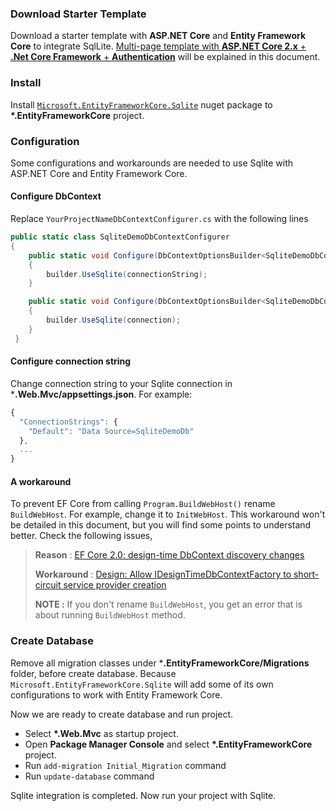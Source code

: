 ### Download Starter Template

Download a starter template with **ASP.NET Core** and **Entity Framework Core** to integrate SqlLite. 
[Multi-page template with **ASP.NET Core 2.x** + **.Net Core Framework** + **Authentication**](https://aspnetboilerplate.com/Templates) 
will be explained in this document.

### Install 

Install [`Microsoft.EntityFrameworkCore.Sqlite`](https://www.nuget.org/packages/Microsoft.EntityFrameworkCore.Sqlite/) nuget package to **\*.EntityFrameworkCore** project. 

### Configuration

Some configurations and workarounds are needed to use Sqlite with ASP.NET Core and Entity Framework Core. 

#### Configure DbContext 

Replace `YourProjectNameDbContextConfigurer.cs` with the following lines

```c#
public static class SqliteDemoDbContextConfigurer
{
    public static void Configure(DbContextOptionsBuilder<SqliteDemoDbContext> builder, string connectionString)
    {
        builder.UseSqlite(connectionString);
    }

    public static void Configure(DbContextOptionsBuilder<SqliteDemoDbContext> builder, DbConnection connection)
    {
        builder.UseSqlite(connection);
    }
 }
 ```

#### Configure connection string 

Change connection string to your Sqlite connection in ***.Web.Mvc/appsettings.json**. For example:

```js
{
  "ConnectionStrings": {
    "Default": "Data Source=SqliteDemoDb"
  },
  ...
}

```

#### A workaround

To prevent EF Core from calling `Program.BuildWebHost()` rename `BuildWebHost`. For example, change it to `InitWebHost`. 
This workaround won't be detailed in this document, but you will find some points to understand better. Check the following issues,

> **Reason** : [EF Core 2.0: design-time DbContext discovery changes](https://github.com/aspnet/EntityFrameworkCore/issues/9033)
> 
> **Workaround** : [Design: Allow IDesignTimeDbContextFactory to short-circuit service provider creation](https://github.com/aspnet/EntityFrameworkCore/issues/9076#issuecomment-313278753)
>
> **NOTE :** If you don't rename `BuildWebHost`, you get an error that is about running `BuildWebHost` method.

### Create Database

Remove all migration classes under ***.EntityFrameworkCore/Migrations** folder, before create database. 
Because `Microsoft.EntityFrameworkCore.Sqlite` will add some of its own configurations to work with Entity Framework Core.

Now we are ready to create database and run project. 

- Select **\*.Web.Mvc** as startup project.
- Open **Package Manager Console** and select **\*.EntityFrameworkCore** project.
- Run `add-migration Initial_Migration` command
- Run `update-database` command

Sqlite integration is completed. Now run your project with Sqlite. 
